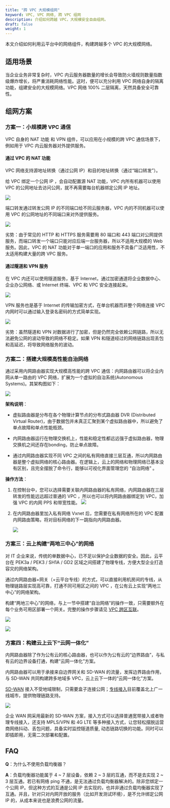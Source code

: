 ```yaml
---
title: "跨 VPC 大规模组网"
keyword: VPC, VPC 网络, 跨 VPC 组网
description: 介绍如何跨越 VPC，大规模安全自由组网。
draft: false
weight: 1
---
```


本文介绍如何利用云平台中的网络组件，构建跨越多个 VPC 的大规模网络。

## 适用场景

当企业业务非常复杂时，VPC 内云服务器数量的增长会导致防火墙规则数量指数级爆炸增长，将严重消耗网络性能。这时，便可以充分利用 VPC 网络自身的隔离功能，组建安全的大规模网络。VPC 网络 100% 二层隔离，天然具备安全可靠性。

## 组网方案

### 方案一：小规模跨 VPC 通信

VPC 自身的 NAT 功能 和 VPN 组件，可以应用在小规模的跨 VPC 通信场景下，例如用于 VPC 内云服务器对外提供服务。

#### 通过 VPC 的 NAT 功能

VPC 网络支持源地址转换（通过公网 IP）和目的地址转换（通过“端口转发”）。

给 VPC 绑定一个公网 IP ，会自动配置源 NAT 功能，VPC 内所有机器可以使用 VPC 的公网地址去访问公网，就不再需要每台机器绑定公网 IP 地址。

![](../_images/best_1.jpg)

端口转发通过转发公网 IP 的不同端口给不同云服务器，VPC 内的不同机器可以使用 VPC 的公网地址的不同端口来对外提供服务。

![](../_images/best_2.jpg)

劣势：由于常见的 HTTP 和 HTTPS 服务需要用 80 端口和 443 端口对公网提供服务，而端口转发一个端口只能对应后端一台服务器，所以不适用大规模的 Web 服务。因此，VPC 的 NAT 功能对于单一端口的应用和服务不具备广泛适用性，不太适用构建大量的跨 VPC 服务。

#### 通过隧道和 VPN 服务

在 VPC 内还可以使用隧道服务，基于 Internet，通过加密通道将企业数据中心、企业办公网络、或 Internet 终端、VPC 和 VPC 安全连接起来。

![](../_images/best_3.jpg)

VPN 服务也是基于 Internet 的传输加密方式，在单台机器而非整个网络连接 VPC 内网时可以通过输入登录名密码的方式简单实现。

![](../_images/best_4.jpg)

劣势：虽然隧道和 VPN 对数据进行了加密，但是仍然完全依赖公网链路，所以无法避免公网的波动导致的网络不稳定。如果 VPN 和隧道经过的网络链路出现丢包和高延迟，将导致网络服务的波动。

### 方案二：搭建大规模高性能自治网络

通过采用内网路由器实现大规模高性能的跨 VPC 通信：内网路由器可以将企业内网从单一路由的 VPC 网络，扩展为一个虚拟的自治系统(Autonomous Systems)。其架构图如下：

![](../_images/best_5.jpg)


**架构说明**：

- 虚拟路由器是分布在各个物理计算节点的分布式路由器 DVR (Distributed Virtual Router)，由于数据包并未真正汇聚到某个虚拟路由器中，所以避免了单点故障和单点性能瓶颈。

- 内网路由器运行在物理交换机上，性能和稳定性都远远强于虚拟路由器，物理交换机之间还存在bonding，防止单点故障。

- 通过内网路由器实现不同 VPC 之间的私有网络直接三层互通，所以内网路由器是整个虚拟网络的核心路由器。在逻辑上，云上的网络和物理网络已基本没有区别，且完全摆脱了命令行，能够以可视化界面管理您的 “自治网络” 。

**操作方法**：

1. 在控制台中，您可以选择需要关联内网路由器的私有网络，内网路由器在三层转发的性能远远超过普通的 VPC ，所以也可以将内网路由器绑定到 VPC，加强 VPC 的内网 PPS 和带宽性能。
    ![](../_images/best_6.jpg)

2. 在内网路由器里加入私有网络 Vxnet 后，您需要在私有网络所在的 VPC 配置内网路由策略，将对目标网络的下一跳指向内网路由器。

    ![](../_images/best_7.jpg)

### 方案三：云上构建“两地三中心”的网络

对 IT 企业来说，传统的单数据中心，已不足以保护企业数据的安全。因此，云平台在 PEK3a / PEK3 / SH1A / GD2 区域之间搭建了物理专线，方便大型企业打造容灾的网络架构。

通过内网路由器+网关（+云平台专线）的方式，可以直接利用机房间的专线，从物理链路层实现高可靠，打通不同可用区之间的 VPC ，在公有云上实现“两地三中心”的网络架构。

构建“两地三中心”的网络，与上一节中搭建“自治网络”的操作一致，只需要额外在每个业务可用区部署一个网关。完整的操作步骤请见 [VPC 跨区互联](/sd-wan/sdwan/quick-start/vpc_connect_vpc/)。

![](../_images/best_8.jpg)


![](../_images/best_9.png)

### 方案四：构建云上云下“云网一体化”

内网路由器除了作为公有云的核心路由器，也可以作为公有云的“边界路由”，与私有云的边界设备打通，构建“云网一体化”方案。

内网路由器可以用于承接来自边界网关和 SD-WAN 的流量，发挥边界路由作用，与 SD-WAN 共同构建跨多地域多 VPC，云上云下一体的“云网一体化”方案。

[SD-WAN](/sd-wan/sdwan/quick-start/cpe_connect_vpc/) 接入不受地域限制，只需要盒子连接公网；[专线接入](/sd-wan/sdwan/quick-start/line_connect_vpc/)目前覆盖北上广一线城市，提供物理链路支持。

![](../_images/best_10.jpg)

企业 WAN 网采用最新的 SD-WAN 方案，接入方式可以选择普通宽带接入或者物理专线接入，还支持 MPLS/VPN 和 4G LTE 等多种接入方式，让您轻松摆脱运营商网络抖动、丢包问题，具备实时监控隧道质量, 动态链路切换的功能。同时可以即插即用，无需二次部署和配置。



## FAQ
**Q**：为什么不使用负载均衡器？

**A**：负载均衡器功能属于 4 ~ 7 层设备，依赖 2 ~ 3 层的互通，而不是去实现 2 ~ 3 层互通。若已有网络 ping 不通，是无法通过负载均衡器解决的。除非您绑定一个公网 IP。但这种方式的互通是公网 IP 去实现的，也并非通过负载均衡器实现了互通。并且，针对只对内网开放的服务（比如开发测试环境），是不允许绑定公网 IP 的，从成本来说也是浪费公网的流量。
